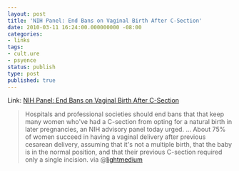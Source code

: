 ```yaml
---
layout: post
title: 'NIH Panel: End Bans on Vaginal Birth After C-Section'
date: 2010-03-11 16:24:00.000000000 -08:00
categories:
- links
tags:
- cult.ure
- psyence
status: publish
type: post
published: true
---
```

Link: <a href="http://www.webmd.com/baby/news/20100310/nih-panel-end-bans-on-vaginal-birth-after-csection">NIH Panel: End Bans on Vaginal Birth After C-Section</a>
> Hospitals and professional societies should end bans that that keep many women who've had a C-section from opting for a natural birth in later pregnancies, an NIH advisory panel today urged. ... About 75% of women succeed in having a vaginal delivery after previous cesarean delivery, assuming that it's not a multiple birth, that the baby is in the normal position, and that their previous C-section required only a single incision.
via @[lightmedium](http://twitter.com/lightmedium)
